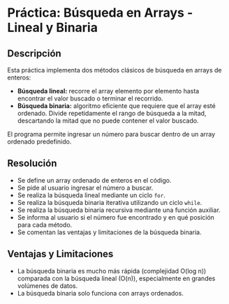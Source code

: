 # Práctica: Búsqueda en Arrays - Lineal y Binaria

## Descripción

Esta práctica implementa dos métodos clásicos de búsqueda en arrays de enteros:

- **Búsqueda lineal:** recorre el array elemento por elemento hasta encontrar el valor buscado o terminar el recorrido.
- **Búsqueda binaria:** algoritmo eficiente que requiere que el array esté ordenado. Divide repetidamente el rango de búsqueda a la mitad, descartando la mitad que no puede contener el valor buscado.

El programa permite ingresar un número para buscar dentro de un array ordenado predefinido.

## Resolución

- Se define un array ordenado de enteros en el código.
- Se pide al usuario ingresar el número a buscar.
- Se realiza la búsqueda lineal mediante un ciclo `for`.
- Se realiza la búsqueda binaria iterativa utilizando un ciclo `while`.
- Se realiza la búsqueda binaria recursiva mediante una función auxiliar.
- Se informa al usuario si el número fue encontrado y en qué posición para cada método.
- Se comentan las ventajas y limitaciones de la búsqueda binaria.

## Ventajas y Limitaciones

- La búsqueda binaria es mucho más rápida (complejidad O(log n)) comparada con la búsqueda lineal (O(n)), especialmente en grandes volúmenes de datos.
- La búsqueda binaria solo funciona con arrays ordenados.

